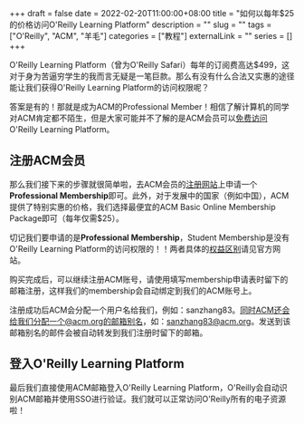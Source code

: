 +++ 
draft = false
date = 2022-02-20T11:00:00+08:00
title = "如何以每年$25的价格访问O'Reilly Learning Platform"
description = ""
slug = ""
tags = ["O'Reilly", "ACM", "羊毛"]
categories = ["教程"]
externalLink = ""
series = []
+++

O'Reilly Learning Platform（曾为O'Reilly Safari）每年的订阅费高达$499，这对于身为苦逼穷学生的我而言无疑是一笔巨款。那么有没有什么合法又实惠的途径能让我们获得O'Reilly Learning Platform的访问权限呢？

答案是有的！那就是成为ACM的Professional Member！相信了解计算机的同学对ACM肯定都不陌生，但是大家可能并不了解的是ACM会员可以[免费访问](https://learning.acm.org/e-learning/oreilly)O'Reilly Learning Platform。

## 注册ACM会员
那么我们接下来的步骤就很简单啦，去ACM会员的[注册网站](https://www.acm.org/membership/membership-options)上申请一个**Professional Membership**即可。此外，对于发展中的国家（例如中国），ACM提供了特别实惠的价格，我们选择最便宜的ACM Basic Online Membership Package即可（每年仅需$25）。

切记我们要申请的是**Professional Membership**，Student Membership是没有O'Reilly Learning Platform的访问权限的！！两者具体的[权益区别](https://www.acm.org/membership/membership-benefits)请见官方网站。


购买完成后，可以继续注册ACM账号，请使用填写membership申请表时留下的邮箱注册，这样我们的membership会自动绑定到我们的ACM账号上。

注册成功后ACM会分配一个用户名给我们，例如：sanzhang83。同时ACM还会给我们分配一个@acm.org的邮箱别名，如：sanzhang83@acm.org。发送到该邮箱别名的邮件会被自动转发到我们注册时留下的邮箱。

## 登入O'Reilly Learning Platform
最后我们直接使用ACM邮箱登入O'Reilly Learning Platform，O'Reilly会自动识别ACM邮箱并使用SSO进行验证。我们就可以正常访问O'Reilly所有的电子资源啦！